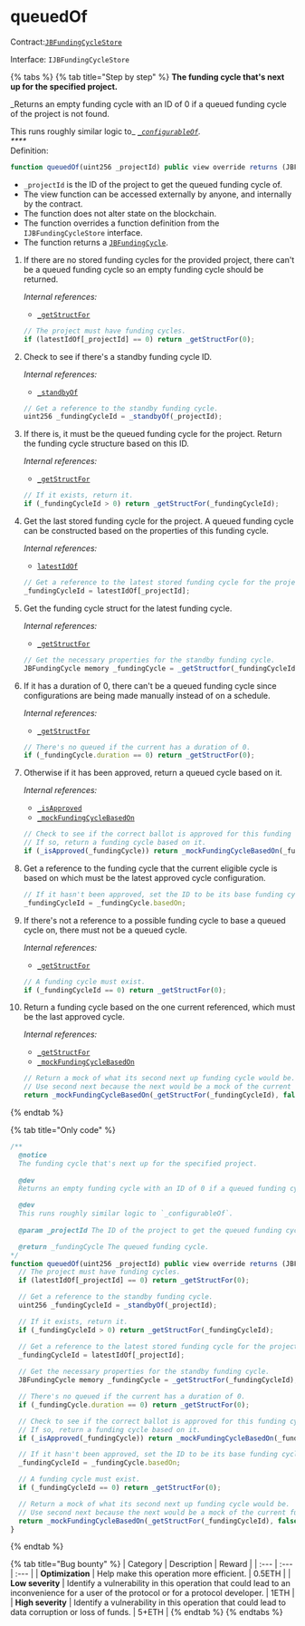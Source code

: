 # queuedOf

Contract:[`JBFundingCycleStore`](../)​‌

Interface: `IJBFundingCycleStore`

{% tabs %}
{% tab title="Step by step" %}
**The funding cycle that's next up for the specified project.**

_Returns an empty funding cycle with an ID of 0 if a queued funding cycle of the project is not found.  
  
This runs roughly similar logic to_ [_`_configurableOf`_](_configurableof.md)_.  
****_  
Definition:

```javascript
function queuedOf(uint256 _projectId) public view override returns (JBFundingCycle memory) { ... }
```

* `_projectId` is the ID of the project to get the queued funding cycle of.
* The view function can be accessed externally by anyone, and internally by the contract. 
* The function does not alter state on the blockchain.
* The function overrides a function definition from the `IJBFundingCycleStore` interface.
* The function returns a [`JBFundingCycle`](../../../data-structures/jbfundingcycle.md).

1. If there are no stored funding cycles for the provided project, there can't be a queued funding cycle so an empty funding cycle should be returned.  


   _Internal references:_

   * [`_getStructFor`](_getstructfor.md)

   ```javascript
   // The project must have funding cycles.
   if (latestIdOf[_projectId] == 0) return _getStructFor(0);
   ```

2. Check to see if there's a standby funding cycle ID.  


   _Internal references:_

   * [`_standbyOf`](_getstructfor.md)

   ```javascript
   // Get a reference to the standby funding cycle.
   uint256 _fundingCycleId = _standbyOf(_projectId);
   ```

3. If there is, it must be the queued funding cycle for the project. Return the funding cycle structure based on this ID.  


   _Internal references:_

   * [`_getStructFor`](_getstructfor.md)

   ```javascript
   // If it exists, return it.
   if (_fundingCycleId > 0) return _getStructFor(_fundingCycleId);
   ```

4. Get the last stored funding cycle for the project. A queued funding cycle can be constructed based on the properties of this funding cycle.  


   _Internal references:_

   * [`latestIdOf`](../properties/latestidof.md)

   ```javascript
   // Get a reference to the latest stored funding cycle for the project.
   _fundingCycleId = latestIdOf[_projectId];
   ```

5. Get the funding cycle struct for the latest funding cycle.   


   _Internal references:_

   * [`_getStructFor`](_getstructfor.md)

   ```javascript
   // Get the necessary properties for the standby funding cycle.
   JBFundingCycle memory _fundingCycle = _getStructfor(_fundingCycleId);
   ```

6. If it has a duration of 0, there can't be a queued funding cycle since configurations are being made manually instead of on a schedule.   


   _Internal references:_

   * [`_getStructFor`](_getstructfor.md)

   ```javascript
   // There's no queued if the current has a duration of 0.
   if (_fundingCycle.duration == 0) return _getStructFor(0);
   ```

7. Otherwise if it has been approved, return a queued cycle based on it.  


   _Internal references:_

   * [`_isApproved`](_getstructfor.md)
   * [`_mockFundingCycleBasedOn`](_mockfundingcyclebasedon.md)

   ```javascript
   // Check to see if the correct ballot is approved for this funding cycle.
   // If so, return a funding cycle based on it.
   if (_isApproved(_fundingCycle)) return _mockFundingCycleBasedOn(_fundingCycle, false);
   ```

8. Get a reference to the funding cycle that the current eligible cycle is based on which must be the latest approved cycle configuration.

   ```javascript
   // If it hasn't been approved, set the ID to be its base funding cycle, which carries the last approved configuration.
   _fundingCycleId = _fundingCycle.basedOn;
   ```

9. If there's not a reference to a possible funding cycle to base a queued cycle on, there must not be a queued cycle.  


   _Internal references:_

   * [`_getStructFor`](_getstructfor.md)

   ```javascript
   // A funding cycle must exist.
   if (_fundingCycleId == 0) return _getStructFor(0);
   ```

10. Return a funding cycle based on the one current referenced, which must be the last approved cycle.  


    _Internal references:_

    * [`_getStructFor`](_getstructfor.md)
    * [`_mockFundingCycleBasedOn`](_mockfundingcyclebasedon.md)

    ```javascript
    // Return a mock of what its second next up funding cycle would be.
    // Use second next because the next would be a mock of the current funding cycle.
    return _mockFundingCycleBasedOn(_getStructFor(_fundingCycleId), false);
    ```
{% endtab %}

{% tab title="Only code" %}
```javascript
/**
  @notice 
  The funding cycle that's next up for the specified project.
  
  @dev
  Returns an empty funding cycle with an ID of 0 if a queued funding cycle of the project is not found.

  @dev 
  This runs roughly similar logic to `_configurableOf`.
  
  @param _projectId The ID of the project to get the queued funding cycle of.

  @return _fundingCycle The queued funding cycle.
*/
function queuedOf(uint256 _projectId) public view override returns (JBFundingCycle memory) {
  // The project must have funding cycles.
  if (latestIdOf[_projectId] == 0) return _getStructFor(0);

  // Get a reference to the standby funding cycle.
  uint256 _fundingCycleId = _standbyOf(_projectId);

  // If it exists, return it.
  if (_fundingCycleId > 0) return _getStructFor(_fundingCycleId);

  // Get a reference to the latest stored funding cycle for the project.
  _fundingCycleId = latestIdOf[_projectId];
    
  // Get the necessary properties for the standby funding cycle.
  JBFundingCycle memory _fundingCycle = _getStructFor(_fundingCycleId);

  // There's no queued if the current has a duration of 0.
  if (_fundingCycle.duration == 0) return _getStructFor(0);

  // Check to see if the correct ballot is approved for this funding cycle.
  // If so, return a funding cycle based on it.
  if (_isApproved(_fundingCycle)) return _mockFundingCycleBasedOn(_fundingCycle, false);

  // If it hasn't been approved, set the ID to be its base funding cycle, which carries the last approved configuration.
  _fundingCycleId = _fundingCycle.basedOn;

  // A funding cycle must exist.
  if (_fundingCycleId == 0) return _getStructFor(0);

  // Return a mock of what its second next up funding cycle would be.
  // Use second next because the next would be a mock of the current funding cycle.
  return _mockFundingCycleBasedOn(_getStructFor(_fundingCycleId), false);
}
```
{% endtab %}

{% tab title="Bug bounty" %}
| Category | Description | Reward |
| :--- | :--- | :--- |
| **Optimization** | Help make this operation more efficient. | 0.5ETH |
| **Low severity** | Identify a vulnerability in this operation that could lead to an inconvenience for a user of the protocol or for a protocol developer. | 1ETH |
| **High severity** | Identify a vulnerability in this operation that could lead to data corruption or loss of funds. | 5+ETH |
{% endtab %}
{% endtabs %}

